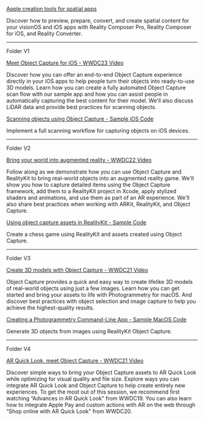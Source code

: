 [Apple creation tools for spatial apps](https://developer.apple.com/augmented-reality/tools/)

Discover how to preview, prepare, convert, and create spatial content for your visionOS and iOS apps with Reality Composer Pro, Reality Composer for iOS, and Reality Converter.

- - - -

Folder V1

[Meet Object Capture for iOS - WWDC23 Video](https://developer.apple.com/videos/play/wwdc2023/10191/)

Discover how you can offer an end-to-end Object Capture experience directly in your iOS apps to help people turn their objects into ready-to-use 3D models. Learn how you can create a fully automated Object Capture scan flow with our sample app and how you can assist people in automatically capturing the best content for their model. We'll also discuss LiDAR data and provide best practices for scanning objects.

[Scanning objects using Object Capture - Sample iOS Code](https://developer.apple.com/documentation/realitykit/guided-capture-sample)

Implement a full scanning workflow for capturing objects on iOS devices.

- - - -

Folder V2

[Bring your world into augmented reality - WWDC22 Video](https://developer.apple.com/videos/play/wwdc2022/10128)

Follow along as we demonstrate how you can use Object Capture and RealityKit to bring real-world objects into an augmented reality game. We'll show you how to capture detailed items using the Object Capture framework, add them to a RealityKit project in Xcode, apply stylized shaders and animations, and use them as part of an AR experience. We'll also share best practices when working with ARKit, RealityKit, and Object Capture. 

[Using object capture assets in RealityKit - Sample Code](https://developer.apple.com/documentation/realitykit/using_object_capture_assets_in_realitykit)

Create a chess game using RealityKit and assets created using Object Capture.

- - - -

Folder V3

[Create 3D models with Object Capture - WWDC21 Video](https://developer.apple.com/videos/play/wwdc2021/10076/)

Object Capture provides a quick and easy way to create lifelike 3D models of real-world objects using just a few images. Learn how you can get started and bring your assets to life with Photogrammetry for macOS. And discover best practices with object selection and image capture to help you achieve the highest-quality results.

[Creating a Photogrammetry Command-Line App - Sample MacOS Code](https://developer.apple.com/documentation/realitykit/creating_a_photogrammetry_command-line_app)

Generate 3D objects from images using RealityKit Object Capture.

- - - -

Folder V4

[AR Quick Look, meet Object Capture - WWDC21 Video](https://developer.apple.com/videos/play/wwdc2021/10078/)

Discover simple ways to bring your Object Capture assets to AR Quick Look while optimizing for visual quality and file size. Explore ways you can integrate AR Quick Look and Object Capture to help create entirely new experiences. To get the most out of this session, we recommend first watching “Advances in AR Quick Look” from WWDC19. You can also learn how to integrate Apple Pay and custom actions with AR on the web through “Shop online with AR Quick Look” from WWDC20.
